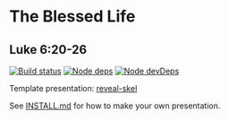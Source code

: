 # The Blessed Life
## Luke 6:20-26

[![Build status](https://api.travis-ci.com/sermons/blessed.svg)](https://travis-ci.com/github/sermons/blessed)
[![Node deps](https://david-dm.org/sermons/blessed.svg)](https://david-dm.org/sermons/blessed)
[![Node devDeps](https://david-dm.org/sermons/blessed/dev-status.svg)](https://david-dm.org/sermons/blessed?type=dev)

Template presentation: [reveal-skel](https://github.com/sermons/reveal-skel)

See [INSTALL.md](INSTALL.md)
for how to make your own presentation.
